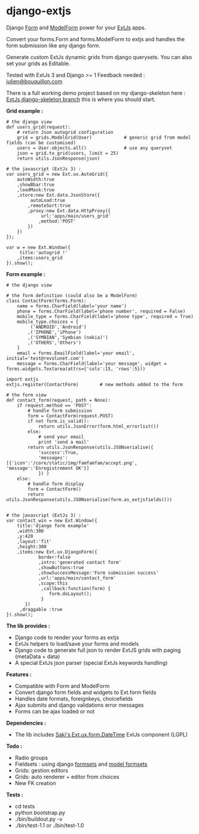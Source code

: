 django-extjs
============

Django [Form][1] and [ModelForm][2] power for your [ExtJs][3] apps.

Convert your forms.Form and forms.ModelForm to extjs and handles the form submission like any django form.

Generate custom ExtJs dynamic grids from django querysets. You can also set your grids as Editable.

Tested with ExtJs 3 and Django >= 1 Feedback needed  : <julien@bouquillon.com>

There is a full working demo project based on my django-skeleton here : [ExtJs django-skeleton branch][8] this is where you should start.

**Grid example :**

    # the django view
    def users_grid(request):
        # return Json autogrid configuration
        grid = grids.ModelGrid(User)            # generic grid from model fields (can be customised)
        users = User.objects.all()              # use any queryset
        json = grid.to_grid(users, limit = 25)    
        return utils.JsonResponse(json)

    # the javascript (ExtJs 3) :
    var users_grid = new Ext.ux.AutoGrid({
        autoWidth:true
        ,showBbar:true
        ,loadMask:true
        ,store:new Ext.data.JsonStore({
             autoLoad:true
            ,remoteSort:true
            ,proxy:new Ext.data.HttpProxy({
                 url:'apps/main/users_grid'
                ,method:'POST'
            })
        })
    });

    var w = new Ext.Window({
         title:'autogrid !'
        ,items:users_grid
    }).show();
    
**Form example :**

    # the django view

    # the form definition (could also be a ModelForm)
    class ContactForm(forms.Form):
        name = forms.CharField(label='your name')
        phone = forms.CharField(label='phone number', required = False)
        mobile_type = forms.CharField(label='phone type', required = True)
        mobile_type.choices = [
             ('ANDROID','Android')
            ,('IPHONE','iPhone')
            ,('SYMBIAN','Symbian (nokia)')
            ,('OTHERS','Others')
        ]
        email = forms.EmailField(label='your email', initial='test@revolunet.com')
        message = forms.CharField(label='your message', widget = forms.widgets.Textarea(attrs={'cols':15, 'rows':5}))

    import extjs
    extjs.register(ContactForm)        # new methods added to the form
            
    # the form view
    def contact_form(request, path = None):
        if request.method == 'POST':
            # handle form submission
            form = ContactForm(request.POST)
            if not form.is_valid():
                return utils.JsonError(form.html_errorlist())
            else:
                # send your email
                print 'send a mail'
            return utils.JsonResponse(utils.JSONserialise({
                'success':True, 
                'messages': [{'icon':'/core/static/img/famfamfam/accept.png', 'message':'Enregistrement OK'}]
                }) )
        else:
            # handle form display
            form = ContactForm()
            return utils.JsonResponse(utils.JSONserialise(form.as_extjsfields()))
            

    # the javascript (ExtJs 3) :
    var contact_win = new Ext.Window({
        title:'django form example'
        ,width:300
        ,y:420
        ,layout:'fit'
        ,height:300
        ,items:new Ext.ux.DjangoForm({
                border:false
                ,intro:'generated contact form'
                ,showButtons:true
                ,showSuccessMessage:'Form submission success'
                ,url:'apps/main/contact_form' 
                ,scope:this
                 ,callback:function(form) {
                    form.doLayout();
                 }
           })
         ,draggable :true
    }).show();
    
**The lib provides :**

  - Django code to render your forms as extjs
  - ExtJs helpers to load/save your forms and models
  - Django code to generate full json to render ExtJS grids with paging (metaData + data)
  - A special ExtJs json parser (special ExtJs keywords handling)

**Features :**

  - Compatible with Form and ModelForm
  - Convert django form fields and widgets to Ext.form fields
  - Handles date formats, foreignkeys, choicefields
  - Ajax submits and django validations error messages
  - Forms can be ajax loaded or not

**Dependencies :**

  - The lib includes [Saki's Ext.ux.form.DateTime][4] ExtJs component (LGPL)
  
  
**Todo :** 

  - Radio groups
  - Fieldsets : using django  [formsets][6] and [model formsets][7]
  - Grids: gestion editors
  - Grids: auto renderer + editor from choices
  - New FK creation

**Tests :**

  - cd tests
  - python bootstrap.py
  - ./bin/buildout.py -v
  - ./bin/test-1.1 or ./bin/test-1.0

  
  [1]: http://docs.djangoproject.com/en/dev/topics/forms/
  [2]: http://docs.djangoproject.com/en/dev/topics/forms/modelforms/
  [3]: http://www.extjs.com
  [4]: http://www.extjs.com/forum/showthread.php?t=22661
  [5]: http://github.com/julienb/django-extjs/commit/3fbad2437db07adef645cbf132659932533e1e95#diff-2
  [6]: http://docs.djangoproject.com/en/dev/topics/forms/formsets/
  [7]: http://docs.djangoproject.com/en/dev/topics/forms/modelforms/
  [8]: http://github.com/revolunet/django-skeleton/tree/extjs
 
